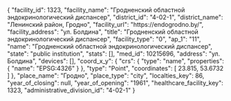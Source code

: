 {
    "facility_id": 1323,
    "facility_name": "Гродненский областной эндокринологический диспансер",
    "district_id": "4-02-1",
    "district_name": "Ленинский район, Гродно",
    "facility_url": "https:\/\/endogrodno.by\/",
    "facility_address": "ул. Болдина",
    "title": "Гродненский областной эндокринологический диспансер",
    "facility_type": "0",
    "ap_1": "11",
    "name": "Гродненский областной эндокринологический диспансер",
    "state": "public institution",
    "stats": [],
    "med_id": 10215696,
    "address": "ул. Болдина",
    "devices": [],
    "coord_x_y": {
        "crs": {
            "type": "name",
            "properties": {
                "name": "EPSG:4326"
            }
        },
        "type": "Point",
        "coordinates": [
            23.815,
            53.6732
        ]
    },
    "place_name": "Гродно",
    "place_type": "city",
    "localties_key": 86,
    "year_of_closing": null,
    "year_of_opening": "1961",
    "healthcare_facility_key": 1323,
    "administrative_division_id": "4-02-1"
}